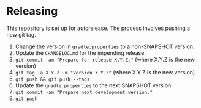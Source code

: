 Releasing
========

This repository is set up for autorelease. The process involves pushing a new git tag.

 1. Change the version in `gradle.properties` to a non-SNAPSHOT version.
 1. Update the `CHANGELOG.md` for the impending release.
 1. `git commit -am "Prepare for release X.Y.Z."` (where X.Y.Z is the new version)
 1. `git tag -a X.Y.Z -m "Version X.Y.Z"` (where X.Y.Z is the new version)
 1. `git push && git push --tags`
 1. Update the `gradle.properties` to the next SNAPSHOT version.
 1. `git commit -am "Prepare next development version."`
 1. `git push`
